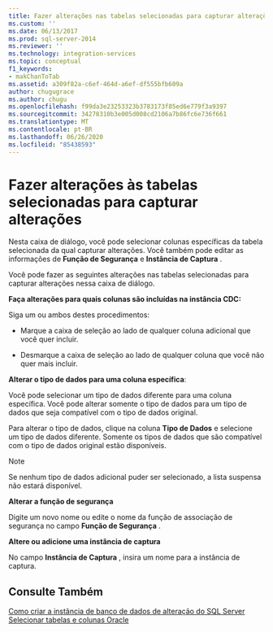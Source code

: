 ```yaml
---
title: Fazer alterações nas tabelas selecionadas para capturar alterações | Microsoft Docs
ms.custom: ''
ms.date: 06/13/2017
ms.prod: sql-server-2014
ms.reviewer: ''
ms.technology: integration-services
ms.topic: conceptual
f1_keywords:
- makChanToTab
ms.assetid: a309f82a-c6ef-464d-a6ef-df555bfb609a
author: chugugrace
ms.author: chugu
ms.openlocfilehash: f99da3e23253323b3783173f85ed6e779f3a9397
ms.sourcegitcommit: 34278310b3e005d008cd2106a7b86fc6e736f661
ms.translationtype: MT
ms.contentlocale: pt-BR
ms.lasthandoff: 06/26/2020
ms.locfileid: "85438593"
---
```

# <a name="make-changes-to-the-tables-selected-for-capturing-changes"></a>Fazer alterações às tabelas selecionadas para capturar alterações
  Nesta caixa de diálogo, você pode selecionar colunas específicas da tabela selecionada da qual capturar alterações. Você também pode editar as informações de **Função de Segurança** e **Instância de Captura** .  
  
 Você pode fazer as seguintes alterações nas tabelas selecionadas para capturar alterações nessa caixa de diálogo.  
  
 **Faça alterações para quais colunas são incluídas na instância CDC:**  
  
 Siga um ou ambos destes procedimentos:  
  
-   Marque a caixa de seleção ao lado de qualquer coluna adicional que você quer incluir.  
  
-   Desmarque a caixa de seleção ao lado de qualquer coluna que você não quer mais incluir.  
  
 **Alterar o tipo de dados para uma coluna específica**:  
  
 Você pode selecionar um tipo de dados diferente para uma coluna específica. Você pode alterar somente o tipo de dados para um tipo de dados que seja compatível com o tipo de dados original.  
  
 Para alterar o tipo de dados, clique na coluna **Tipo de Dados** e selecione um tipo de dados diferente. Somente os tipos de dados que são compatível com o tipo de dados original estão disponíveis.  
  
> [!NOTE]  
>  Se nenhum tipo de dados adicional puder ser selecionado, a lista suspensa não estará disponível.  
  
 **Alterar a função de segurança**  
  
 Digite um novo nome ou edite o nome da função de associação de segurança no campo **Função de Segurança** .  
  
 **Altere ou adicione uma instância de captura**  
  
 No campo **Instância de Captura** , insira um nome para a instância de captura.  
  
## <a name="see-also"></a>Consulte Também  
 [Como criar a instância de banco de dados de alteração do SQL Server](how-to-create-the-sql-server-change-database-instance.md)   
 [Selecionar tabelas e colunas Oracle](select-oracle-tables-and-columns.md)  
  
  
